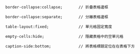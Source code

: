 ```
border-collapse:collapse;		// 折疊表格邊框
```

```
border-collapse:separate;		// 分離表格邊框
```

```
table-layout:fixed;				// 單元格固定寬度
```

```
empty-cells:hide;				// 隱藏表格中的空單元格
```

```
caption-side:bottom;			// 將表格標題定位在在表格下方
```